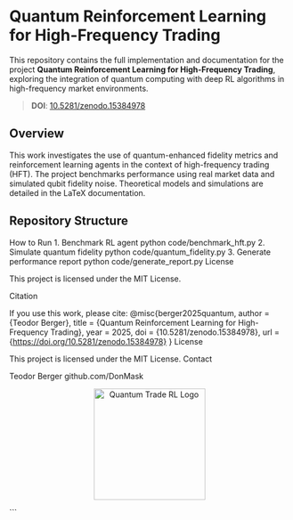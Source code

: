 # Quantum Reinforcement Learning for High-Frequency Trading

This repository contains the full implementation and documentation for the project **Quantum Reinforcement Learning for High-Frequency Trading**, exploring the integration of quantum computing with deep RL algorithms in high-frequency market environments.

> **DOI**: [10.5281/zenodo.15384978](https://doi.org/10.5281/zenodo.15384978)

## Overview

This work investigates the use of quantum-enhanced fidelity metrics and reinforcement learning agents in the context of high-frequency trading (HFT). The project benchmarks performance using real market data and simulated qubit fidelity noise. Theoretical models and simulations are detailed in the LaTeX documentation.

## Repository Structure
How to Run
	1.	Benchmark RL agent
 python code/benchmark_hft.py
 2.	Simulate quantum fidelity
 python code/quantum_fidelity.py
 	3.	Generate performance report
  python code/generate_report.py
  License

This project is licensed under the MIT License.

Citation

If you use this work, please cite:
@misc{berger2025quantum,
  author       = {Teodor Berger},
  title        = {Quantum Reinforcement Learning for High-Frequency Trading},
  year         = 2025,
  doi          = {10.5281/zenodo.15384978},
  url          = {https://doi.org/10.5281/zenodo.15384978}
}
License

This project is licensed under the MIT License.
Contact

Teodor Berger
github.com/DonMask
<p align="center">
  <img src="logo.png" alt="Quantum Trade RL Logo" width="200"/>
</p>
```


